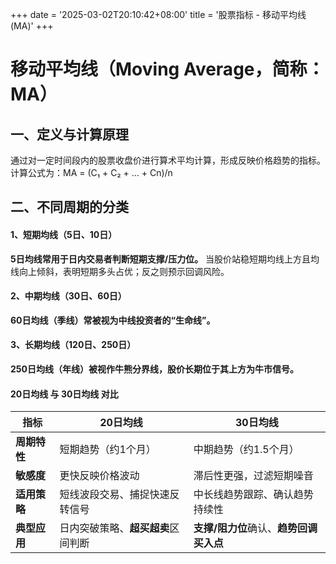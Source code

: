 +++
date = '2025-03-02T20:10:42+08:00'
title = '股票指标 - 移动平均线(MA)'
+++

# 移动平均线（Moving Average，简称：MA）

## 一、定义与计算原理
通过对一定时间段内的股票收盘价进行算术平均计算，形成反映价格趋势的指标。
计算公式为：MA = (C₁ + C₂ + ... + Cn)/n

## 二、不同周期的分类
#### 1、短期均线（5日、10日）
**5日均线常用于日内交易者判断短期支撑/压力位。** 当股价站稳短期均线上方且均线向上倾斜，表明短期多头占优；反之则预示回调风险。

#### 2、中期均线（30日、60日）
**60日均线（季线）常被视为中线投资者的“生命线”。**

#### 3、长期均线（120日、250日）
**250日均线（年线）被视作牛熊分界线，股价长期位于其上方为牛市信号。**

#### 20日均线 与 30日均线 对比
| 指标 | **20日均线**      | **30日均线** |
| ----------- | ----------- | ----------- |
| **周期特性** | 短期趋势（约1个月）      | 中期趋势（约1.5个月）       |
| **敏感度** | 更快反映价格波动   | 滞后性更强，过滤短期噪音        |
| **适用策略** | 短线波段交易、捕捉快速反转信号 | 中长线趋势跟踪、确认趋势持续性 |
| **典型应用** | 日内突破策略、**超买超卖**区间判断 | **支撑/阻力位**确认、**趋势回调买入点** |

